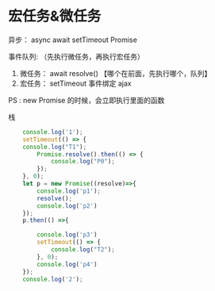 # 宏任务&微任务

异步： async await setTimeout Promise

事件队列: （先执行微任务，再执行宏任务）

1. 微任务： await resolve() 【哪个在前面，先执行哪个，队列】
2. 宏任务： setTimeout 事件绑定 ajax


PS : new Promise 的时候，会立即执行里面的函数

栈

```typescript
    console.log('1');
    setTimeout(() => {
    console.log("T1");
        Promise.resolve().then(() => {
            console.log("P0");
        });
    }, 0);
    let p = new Promise((resolve)=>{
        console.log('p1');
        resolve();
        console.log('p2')
    });
    p.then(() =>{

        console.log('p3')
        setTimeout(() => {
            console.log("T2");
        }, 0);
        console.log('p4')
    });
    console.log('2');
```

